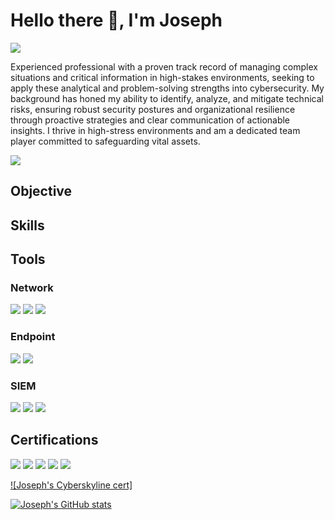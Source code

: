 # Hello there 👋, I'm Joseph
<a href="https://linkedin.com/in/josephgruen/"><img src="https://img.shields.io/badge/-LinkedIn-0072b1?&style=for-the-badge&logo=linkedin&logoColor=white" /></a>

Experienced professional with a proven track record of managing complex situations and critical information in high-stakes environments, seeking to apply these analytical and problem-solving strengths into cybersecurity. My background has honed my ability to identify, analyze, and mitigate technical risks, ensuring robust security postures and organizational resilience through proactive strategies and clear communication of actionable insights. I thrive in high-stress environments and am a dedicated team player committed to safeguarding vital assets.

<!---   I am a recent graduate with a profound interest in technology and a dedication to solving complex problems. --->

<a href="https://api.accredible.com/v1/frontend/credential_website_embed_image/badge/83926144"><img src="https://api.accredible.com/v1/frontend/credential_website_embed_image/badge/83926144" /></a>






## Objective
<!--- [Provide Objective - Remove this afterwards]] --->

<!--- My journey in computer science has led me to develop a passion for cybersecurity, and I am now eager to transition into this field, specifically aiming to join a Security Operations Center (SOC) as a Tier 1 Analyst. --->

## Skills
<!--- [Provide skills and associated project. Make sure to hyperlink the project - Remove this afterwards]] --->
<!---
| Skill                                         | Associated Project         |
|-----------------------------------------------|----------------------------|
| SIEM Implementation and Log Analysis          | <a href="https://google.com">Detection Lab</a>|
| Network Traffic Monitoring and Attack Detection | <a href="https://google.com">Detection Lab</a>|
| Security Automation with Shuffle SOAR         | SOC Automation Lab|
| Incident Response Planning and Execution      | SOC Automation Lab|
| Case Management with TheHive                  | SOC Automation Lab|
| Scripting and Automation for Threat Mitigation | SOC Automation Lab|
--->
## Tools
<!--- [Provide tools and break them down into categories. Use ChatGPT to help create the link - Remove this afterwards]] --->

### Network
<div>
    <img src="https://img.shields.io/badge/-Wireshark-1679A7?&style=for-the-badge&logo=Wireshark&logoColor=white" />
    <img src="https://img.shields.io/badge/-Suricata-EF3B2D?&style=for-the-badge&logo=Suricata&logoColor=white" />
    <img src="https://img.shields.io/badge/-Zeek-777BB4?&style=for-the-badge&logo=Zeek&logoColor=white" />
</div>

### Endpoint
<div>
    <img src="https://img.shields.io/badge/-Microsoft_Defender_for_Endpoint-00A4EF?&style=for-the-badge&logo=Microsoft&logoColor=white" />
    <img src="https://img.shields.io/badge/-Velociraptor-4B275F?&style=for-the-badge&logo=Velociraptor&logoColor=white" />
</div>

### SIEM
<div>
    <img src="https://img.shields.io/badge/-Microsoft_Sentinel-0078D4?&style=for-the-badge&logo=Microsoft&logoColor=white" />
    <img src="https://img.shields.io/badge/-Splunk-000000?&style=for-the-badge&logo=Splunk&logoColor=white" />
    <img src="https://img.shields.io/badge/-Elastic-005571?&style=for-the-badge&logo=Elastic&logoColor=white" />
</div>

## Certifications
<!--- [Provide certifications that you have obtained. Use ChatGPT to help create the link - Remove this afterwards]] --->
<div>
<img src="https://img.shields.io/badge/-Security%2B-FF0000?&style=for-the-badge&logo=CompTIA&logoColor=white" />
<img src="https://img.shields.io/badge/-Network%2B-007ACC?&style=for-the-badge&logo=CompTIA&logoColor=white" />
<img src="https://img.shields.io/badge/-A%2B-4D4D4D?&style=for-the-badge&logo=CompTIA&logoColor=white" />
<img src="https://img.shields.io/badge/-CDSA-006400?&style=for-the-badge&logoColor=white" />
<img src="https://img.shields.io/badge/-CCD-000080?&style=for-the-badge&logoColor=white" />
</div>


[![Joseph's Cyberskyline cert]](https://cyberskyline.com/verify/BDU6LFNA39R1)






















[![Joseph's GitHub stats](https://github-readme-stats.vercel.app/api?username=cybersenz)](https://github.com/cybersenz/github-readme-stats)













<!--- ## Hi there 👋 --->

<!--
**cybersenz/cybersenz** is a ✨ _special_ ✨ repository because its `README.md` (this file) appears on your GitHub profile.

Here are some ideas to get you started:

- 🔭 I’m currently working on ...
- 🌱 I’m currently learning ...
- 👯 I’m looking to collaborate on ...
- 🤔 I’m looking for help with ...
- 💬 Ask me about ...
- 📫 How to reach me: ...
- 😄 Pronouns: ...
- ⚡ Fun fact: ...
-->
